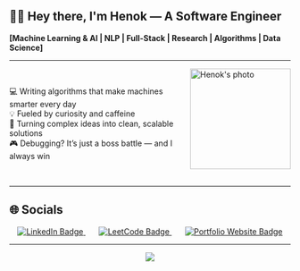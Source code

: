 <!-- GitHub Profile README -->

<!-- GitHub Profile README -->

## 👋🏾 Hey there, I'm Henok — A Software Engineer

**[Machine Learning & AI | NLP | Full-Stack | Research | Algorithms | Data Science]**

---

<img
  src="https://github.com/user-attachments/assets/c7cd649c-d58b-484a-bb8e-701047bd4659"
  alt="Henok's photo"
  align="right"
  width="180"
/>
<br>

💻 Writing algorithms that make machines smarter every day  
💡 Fueled by curiosity and caffeine  
🧠 Turning complex ideas into clean, scalable solutions  
🎮 Debugging? It’s just a boss battle — and I always win

<br>

---

## 🌐 Socials
<div align="center">
  <a href="https://www.linkedin.com/in/henok-tadele-b781aa176/" style="margin: 0 12px;">
    <img src="https://img.shields.io/badge/LinkedIn-0077B5?logo=linkedin&logoColor=white" alt="LinkedIn Badge"/>
  </a>
  <a href="https://leetcode.com/u/henokaa/" style="margin: 0 12px;">
    <img src="https://img.shields.io/badge/LeetCode-460%2B%20Solved-FFA116?logo=leetcode&logoColor=white" alt="LeetCode Badge"/>
  </a>
  <a href="https://henoka.netlify.app/" style="margin: 0 12px;">
    <img src="https://img.shields.io/badge/Website-32CD32?logo=netlify&logoColor=white" alt="Portfolio Website Badge"/>
  </a>
</div>

---







<p align="center">
  <img src="https://github-readme-stats.vercel.app/api?username=Henokaa&count_private=true&show_icons=true&hide=stars&theme=tokyonight" />
</p>

<br />

[website]: https://codeSTACKr.com
[course]: http://vsCodeHero.com
[twitter]: https://twitter.com/codeSTACKr
[youtube]: https://youtube.com/codeSTACKr
[instagram]: https://instagram.com/codeSTACKr
[linkedin]: https://linkedin.com/in/codeSTACKr
[webdevplaylist]: https://www.youtube.com/playlist?list=PLkwxH9e_vrAJ0WbEsFA9W3I1W-g_BTsbt
[jsplaylist]: https://www.youtube.com/playlist?list=PLkwxH9e_vrALRJKu7wfXby3MKeflhTu6B
[cssplaylist]: https://www.youtube.com/playlist?list=PLkwxH9e_vrALSdvZuEh6gqQdmDoDIoqz4
[reactplaylist]: https://www.youtube.com/playlist?list=PLkwxH9e_vrAK4TdffpxKY3QGyHCpxFcQ0
